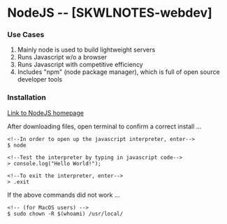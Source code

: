 # NodeJS -- [SKWLNOTES-webdev]

### Use Cases
1. Mainly node is used to build lightweight servers
2. Runs Javascript w/o a browser
3. Runs Javascript with competitive efficiency
4. Includes "npm" (node package manager), which is full of open source developer tools

### Installation
[Link to NodeJS homepage](https://nodejs.org/en/)

After downloading files, open terminal to confirm a correct install ...

```
<!--In order to open up the javascript interpreter, enter-->
$ node

<!--Test the interpreter by typing in javascript code-->
> console.log("Hello World!");

<!--To exit the interpreter, enter-->
> .exit

```
If the above commands did not work ...

```
<!-- (for MacOS users) -->
$ sudo chown -R $(whoami) /usr/local/

```
